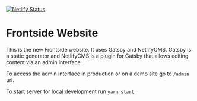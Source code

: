 [![Netlify Status](https://api.netlify.com/api/v1/badges/841c1d47-823a-4768-b991-fe19aaa11393/deploy-status)](https://app.netlify.com/sites/frontside/deploys)

# Frontside Website

This is the new Frontside website. It uses Gatsby and NetlifyCMS. Gatsby is a static generator
and NetlifyCMS is a plugin for Gatsby that allows editing content via an admin interface.

To access the admin interface in production or on a demo site go to `/admin` url.

To start server for local development run `yarn start`.
